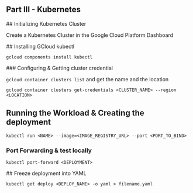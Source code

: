 ## Part III - Kubernetes 

## Initializing Kubernetes Cluster

Create a Kubernetes Cluster in the Google Cloud Platform Dashboard

## Installing GCloud kubectl

`gcloud components install kubectl`

### Configuring & Getting cluster credential

`gcloud container clusters list` and get the name and the location

`gcloud container clusters get-credentials <CLUSTER_NAME> --region <LOCATION>`

## Running the Workload & Creating the deployment

`kubectl run <NAME> --image=<IMAGE_REGISTRY_URL> --port <PORT_TO_BIND>`

### Port Forwarding & test locally

`kubectl port-forward <DEPLOYMENT>`

## Freeze deployment into YAML

`kubectl get deploy <DEPLOY_NAME> -o yaml > filename.yaml`